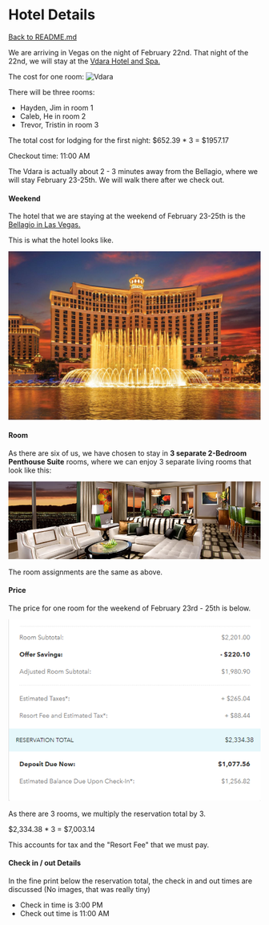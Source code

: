 # Hotel Details

[Back to README.md](https://github.com/jjung759/cs4320-Trip-Project/blob/master/README.md)

We are arriving in Vegas on the night of February 22nd. That night of the 22nd, we will stay at the [Vdara Hotel and Spa.](https://www.vdara.com/en.html)

The cost for one room:
![Vdara](https://github.com/jjung759/cs4320-Trip-Porject/blob/master/images/VdaraRoom.png "VdaraRoom")

There will be three rooms:
- Hayden, Jim in room 1
- Caleb, He in room 2
- Trevor, Tristin in room 3

The total cost for lodging for the first night:
$652.39 * 3 = $1957.17

Checkout time: 11:00 AM

The Vdara is actually about 2 - 3 minutes away from the Bellagio, where we will stay February 23-25th. We will walk there after we check out. 

#### Weekend

The hotel that we are staying at the weekend of February 23-25th is the [Bellagio in Las Vegas.](https://www.bellagio.com/en.html "Bellagio Homepage")

This is what the hotel looks like.

![Bellagio](https://github.com/jjung759/cs4320-Trip-Project/blob/master/images/BellagioFront.jpg "Bellagio")

#### Room

As there are six of us, we have chosen to stay in **3 separate 2-Bedroom Penthouse Suite** rooms, where we can enjoy 3 separate living rooms that look like this:

![Room Inside](https://github.com/jjung759/cs4320-Trip-Project/blob/master/images/Bellagio_penthouse_suite.jpg "Bellagio room interior")

The room assignments are the same as above.

#### Price

The price for one room for the weekend of February 23rd - 25th is below.

![RoomPrice](https://github.com/jjung759/cs4320-Trip-Project/blob/master/images/BellagioRoom.png "Bellagio room price")

As there are 3 rooms, we multiply the reservation total by 3.

$2,334.38 * 3 = $7,003.14

This accounts for tax and the "Resort Fee" that we must pay.

#### Check in / out Details

In the fine print below the reservation total, the check in and out times are discussed (No images, that was really tiny)
- Check in time is 3:00 PM
- Check out time is 11:00 AM

